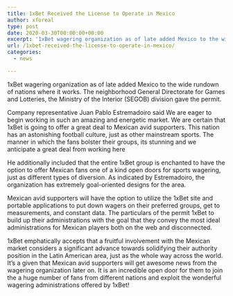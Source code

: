 ```yaml
---
title: 1xBet Received the License to Operate in Mexico
author: xforeal 
type: post
date: 2020-03-30T00:00:00+00:00
excerpt: '1xBet wagering organization as of late added Mexico to the wide rundown of nations where it operates '
url: /1xbet-received-the-license-to-operate-in-mexico/
categories:
  - news

---
```

1xBet wagering organization as of late added Mexico to the wide rundown of nations where it works. The neighborhood General Directorate for Games and Lotteries, the Ministry of the Interior (SEGOB) division gave the permit. 

Company representative Juan Pablo Estremadoiro said We are eager to begin working in such an amazing and energetic market. We are certain that 1xBet is going to offer a great deal to Mexican avid supporters. This nation has an astonishing football culture, just as other mainstream sports. The manner in which the fans bolster their groups, its stunning and we anticipate a great deal from working here 

He additionally included that the entire 1xBet group is enchanted to have the option to offer Mexican fans one of a kind open doors for sports wagering, just as different types of diversion. As indicated by Estremadoiro, the organization has extremely goal-oriented designs for the area. 

Mexican avid supporters will have the option to utilize the 1xBet site and portable applications to put down wagers on their preferred groups, get to measurements, and constant data. The particulars of the permit 1xBet to build up their administrations with the goal that they convey the most ideal administrations for Mexican players both on the web and disconnected. 

1xBet emphatically accepts that a fruitful involvement with the Mexican market considers a significant advance towards solidifying their authority position in the Latin American area, just as the whole way across the world. It&#8217;s a given that Mexican avid supporters will get awesome news from the wagering organization later on. It is an incredible open door for them to join the a huge number of fans from different nations and exploit the wonderful wagering administrations offered by 1xBet!